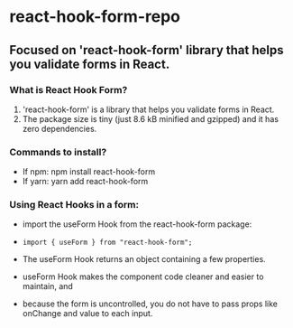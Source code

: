 # react-hook-form-repo
## Focused on 'react-hook-form' library that helps you validate forms in React.

### What is React Hook Form?

1. 'react-hook-form' is a library that helps you validate forms in React.
2. The package size is tiny (just 8.6 kB minified and gzipped) and it has zero dependencies.

### Commands to install?
- If npm: npm install react-hook-form
- If yarn: yarn add react-hook-form

### Using React Hooks in a form:
- import the useForm Hook from the react-hook-form package:
- `import { useForm } from "react-hook-form";`

- The useForm Hook returns an object containing a few properties.
- useForm Hook makes the component code cleaner and easier to maintain, and 
- because the form is uncontrolled, you do not have to pass props like onChange and value to each input.
